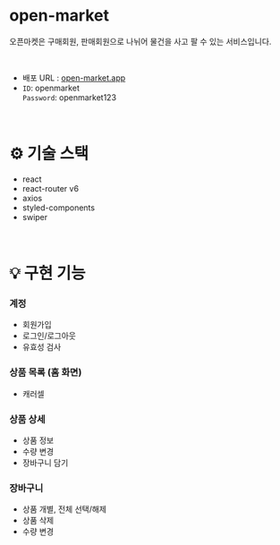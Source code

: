 # open-market

오픈마켓은 구매회원, 판매회원으로 나뉘어 물건을 사고 팔 수 있는 서비스입니다.


<br>

- 배포 URL : [open-market.app](opennmarket.netlify.app) <br>
- `ID`: openmarket <br>
`Password`: openmarket123

<br>

# ⚙️ 기술 스택
- react
- react-router v6
- axios
- styled-components
- swiper

<br>

# 💡 구현 기능
### 계정
- 회원가입
- 로그인/로그아웃
- 유효성 검사

### 상품 목록 (홈 화면)
- 캐러셀

### 상품 상세
- 상품 정보
- 수량 변경
- 장바구니 담기

### 장바구니
- 상품 개별, 전체 선택/해제
- 상품 삭제
- 수량 변경